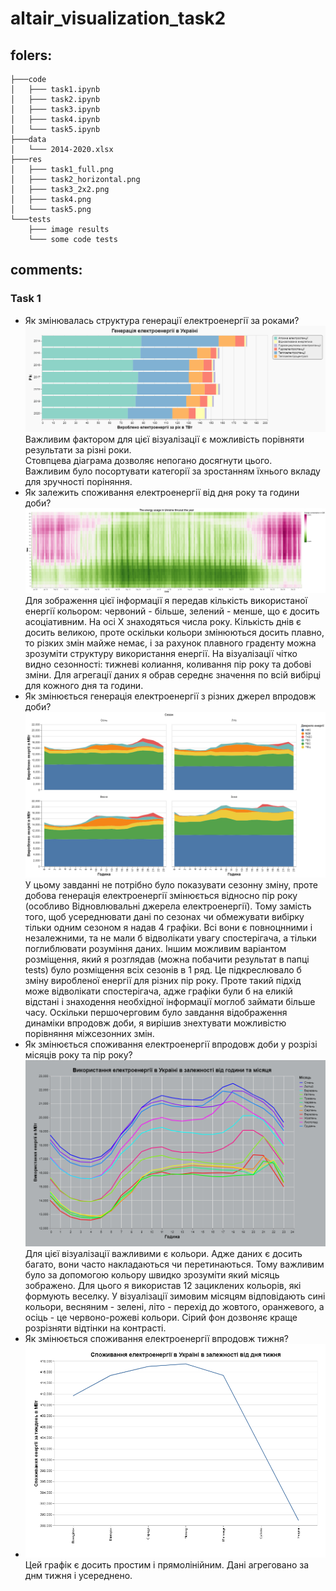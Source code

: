 # altair_visualization_task2

## folers: 
```
├───code  
│   ├─── task1.ipynb
│   ├─── task2.ipynb
│   ├─── task3.ipynb
│   ├─── task4.ipynb
│   └─── task5.ipynb
├───data  
│   └─── 2014-2020.xlsx
├───res  
│   ├─── task1_full.png
│   ├─── task2_horizontal.png
│   ├─── task3_2x2.png
│   ├─── task4.png
│   └─── task5.png
└───tests  
    ├─── image results
    └─── some code tests
```
## comments:
### Task 1
- Як змінювалась структура генерації електроенергії за роками?  
![res/task1 full.png](/res/task1_full.png?raw=true)
Важливим фактором для цієї візуалізації є можливість порівняти результати за різні роки.  
Стовпцева діаграма дозволяє непогано досягнути цього.  
Важливим було посортувати категорії за зростанням їхнього вкладу для зручності поріняння.  
- Як залежить споживання електроенергії від дня року та години доби?
![res/task2_horizontal.png](/res/task2_horizontal.png?raw=true)
Для зображення цієї інформації я передав кількість використаної енергії кольором: червоний - більше, зелений - менше, що є досить асоціативним.
На осі Х знаходяться числа року. Кількість днів є досить великою, проте оскільки кольори змінюються досить плавно, то різких змін майже немає, і за рахунок плавного градєнту можна зрозуміти структуру використання енергії.
На візуалізації чітко видно сезонності: тижневі колиання, коливання пір року та добові зміни.
Для агрегації даних я обрав середнє значення по всій вибірці для кожного дня та години.
- Як змінюється генерація електроенергії з різних джерел впродовж доби?
![res/task3_2x2.png](/res/task3_2x2.png?raw=true)
У цьому завданні не потрібно було показувати сезонну зміну, проте добова генерація електроенергії змінюється відносно пір року (особливо Відновлювальні джерела електроенергії).
Тому замість того, щоб усереднювати дані по сезонах чи обмежувати вибірку тільки одним сезоном я надав 4 графіки. 
Всі вони є повноцнними і незалежними, та не мали б відволікати увагу спостерігача, а тільки поглиблювати розуміння даних. 
Іншим можливим варіантом розміщення, який я розглядав (можна побачити результат в папці tests) було розміщення всіх сезонів в 1 ряд. 
Це підкреслювало б зміну виробленої енергії для різних пір року. Проте такий підхід може відволікати спостерігача, адже графіки були б на еликій відстані і знаходення необхідної інформації моглоб займати більше часу.
Оскільки першочерговим було завдання відображення динаміки впродовж доби, я вирішив знехтувати можливістю порівняння міжсезонних змін.
- Як змінюється споживання електроенергії впродовж доби у розрізі місяців року та пір року?
![res/task3_2x2.png](/res/task4.png?raw=true)
Для цієї візуалізації важливими є кольори. Адже даних є досить багато, вони часто накладаються чи перетинаються.
Тому важливим було за допомогою кольору швидко зрозуміти який місяць зображено. Для цього я використав 12 зациклених кольорів, які формують веселку.
У візуалізації зимовим місяцям відповідають сині кольори, весняним - зелені, літо - перехід до жовтого, оранжевого, а осіць - це червоно-рожеві кольори.
Сірий фон дозвоняє краще розрізняти відтінки на контрасті.
- Як змінюється споживання електроенергії впродовж тижня?
- ![res/task3_2x2.png](/res/task5.png?raw=true)
Цей графік є досить простим і прямолінійним. Дані агреговано за днм тижня і усереднено.
